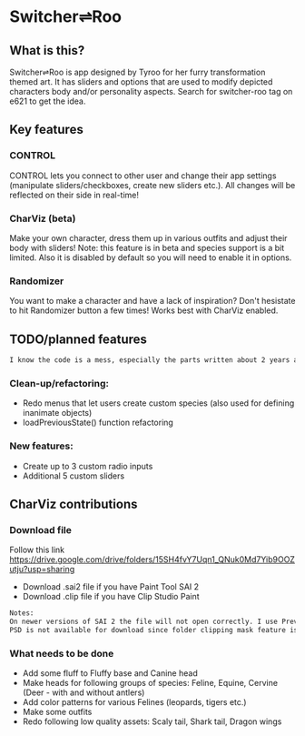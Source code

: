 # Switcher⇌Roo

## What is this?

Switcher⇌Roo is app designed by Tyroo for her furry transformation themed art. It has sliders and options that are used to modify depicted characters body and/or personality aspects. Search for switcher-roo tag on e621 to get the idea.

## Key features

### CONTROL
CONTROL lets you connect to other user and change their app settings (manipulate sliders/checkboxes, create new sliders etc.). All changes will be reflected on their side in real-time!

### CharViz (beta)
Make your own character, dress them up in various outfits and adjust their body with sliders! Note: this feature is in beta and species support is a bit limited. Also it is disabled by default so you will need to enable it in options.

### Randomizer
You want to make a character and have a lack of inspiration? Don't hesistate to hit Randomizer button a few times! Works best with CharViz enabled.

## TODO/planned features

```html
I know the code is a mess, especially the parts written about 2 years ago, however I will refactor some stuff when I feel like it.
```

### Clean-up/refactoring:

- Redo menus that let users create custom species (also used for defining inanimate objects)
- loadPreviousState() function refactoring

### New features:
- Create up to 3 custom radio inputs
- Additional 5 custom sliders

## CharViz contributions

### Download file

Follow this link https://drive.google.com/drive/folders/15SH4fvY7Uqn1_QNuk0Md7Yib9OOZutju?usp=sharing

- Download .sai2 file if you have Paint Tool SAI 2
- Download .clip file if you have Clip Studio Paint

```html
Notes: 
On newer versions of SAI 2 the file will not open correctly. I use Preview 2019.05.21 and it opens fine
PSD is not available for download since folder clipping mask feature is used which Photoshop does not support
```

### What needs to be done

- Add some fluff to Fluffy base and Canine head
- Make heads for following groups of species: Feline, Equine, Cervine (Deer - with and without antlers)
- Add color patterns for various Felines (leopards, tigers etc.)
- Make some outfits
- Redo following low quality assets: Scaly tail, Shark tail, Dragon wings
